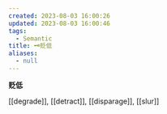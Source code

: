 ```yaml
---
created: 2023-08-03 16:00:26
updated: 2023-08-03 16:00:46
tags:
  - Semantic
title: 🗝️贬低
aliases:
  - null
---
```


<pre><strong>贬低</strong></pre>
[[degrade]], [[detract]], [[disparage]], [[slur]]